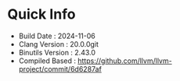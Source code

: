 # Quick Info
* Build Date : 2024-11-06
* Clang Version : 20.0.0git
* Binutils Version : 2.43.0
* Compiled Based : https://github.com/llvm/llvm-project/commit/6d6287af
